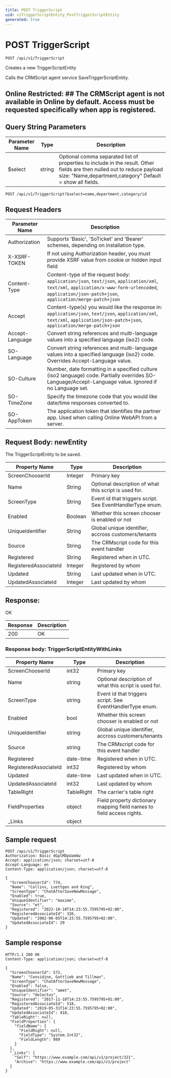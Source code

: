 ```yaml
---
title: POST TriggerScript
uid: v1TriggerScriptEntity_PostTriggerScriptEntity
generated: true
---
```


# POST TriggerScript

```http
POST /api/v1/TriggerScript
```

Creates a new TriggerScriptEntity


Calls the CRMScript agent service SaveTriggerScriptEntity.


## Online Restricted: ## The CRMScript agent is not available in Online by default. Access must be requested specifically when app is registered.






## Query String Parameters

| Parameter Name | Type |  Description |
|----------------|------|--------------|
| $select | string |  Optional comma separated list of properties to include in the result. Other fields are then nulled out to reduce payload size: "Name,department,category" Default = show all fields. |

```http
POST /api/v1/TriggerScript?$select=name,department,category/id
```


## Request Headers

| Parameter Name | Description |
|----------------|-------------|
| Authorization  | Supports 'Basic', 'SoTicket' and 'Bearer' schemes, depending on installation type. |
| X-XSRF-TOKEN   | If not using Authorization header, you must provide XSRF value from cookie or hidden input field |
| Content-Type | Content-type of the request body: `application/json`, `text/json`, `application/xml`, `text/xml`, `application/x-www-form-urlencoded`, `application/json-patch+json`, `application/merge-patch+json` |
| Accept         | Content-type(s) you would like the response in: `application/json`, `text/json`, `application/xml`, `text/xml`, `application/json-patch+json`, `application/merge-patch+json` |
| Accept-Language | Convert string references and multi-language values into a specified language (iso2) code. |
| SO-Language | Convert string references and multi-language values into a specified language (iso2) code. Overrides Accept-Language value. |
| SO-Culture | Number, date formatting in a specified culture (iso2 language) code. Partially overrides SO-Language/Accept-Language value. Ignored if no Language set. |
| SO-TimeZone | Specify the timezone code that you would like date/time responses converted to. |
| SO-AppToken | The application token that identifies the partner app. Used when calling Online WebAPI from a server. |

## Request Body: newEntity 

The TriggerScriptEntity to be saved. 

| Property Name | Type |  Description |
|----------------|------|--------------|
| ScreenChooserId | Integer | Primary key |
| Name | String | Optional description of what this script is used for. |
| ScreenType | String | Event id that triggers script.  See EventHandlerType enum. |
| Enabled | Boolean | Whether this screen chooser is enabled or not |
| UniqueIdentifier | String | Global unique identifier, accross customers/tenants |
| Source | String | The CRMscript code for this event handler |
| Registered | String | Registered when  in UTC. |
| RegisteredAssociateId | Integer | Registered by whom |
| Updated | String | Last updated when  in UTC. |
| UpdatedAssociateId | Integer | Last updated by whom |

## Response:

OK

| Response | Description |
|----------------|-------------|
| 200 | OK |

### Response body: TriggerScriptEntityWithLinks

| Property Name | Type |  Description |
|----------------|------|--------------|
| ScreenChooserId | int32 | Primary key |
| Name | string | Optional description of what this script is used for. |
| ScreenType | string | Event id that triggers script.  See EventHandlerType enum. |
| Enabled | bool | Whether this screen chooser is enabled or not |
| UniqueIdentifier | string | Global unique identifier, accross customers/tenants |
| Source | string | The CRMscript code for this event handler |
| Registered | date-time | Registered when  in UTC. |
| RegisteredAssociateId | int32 | Registered by whom |
| Updated | date-time | Last updated when  in UTC. |
| UpdatedAssociateId | int32 | Last updated by whom |
| TableRight | TableRight | The carrier's table right |
| FieldProperties | object | Field property dictionary mapping field names to field access rights. |
| _Links | object |  |

## Sample request

```http!
POST /api/v1/TriggerScript
Authorization: Basic dGplMDpUamUw
Accept: application/json; charset=utf-8
Accept-Language: en
Content-Type: application/json; charset=utf-8

{
  "ScreenChooserId": 774,
  "Name": "Collins, Luettgen and King",
  "ScreenType": "ChatAfterSaveNewMessage",
  "Enabled": true,
  "UniqueIdentifier": "maxime",
  "Source": "et",
  "Registered": "2022-10-10T14:23:55.7595795+02:00",
  "RegisteredAssociateId": 326,
  "Updated": "2002-06-05T14:23:55.7595795+02:00",
  "UpdatedAssociateId": 29
}
```

## Sample response

```http_
HTTP/1.1 200 OK
Content-Type: application/json; charset=utf-8

{
  "ScreenChooserId": 572,
  "Name": "Considine, Gottlieb and Tillman",
  "ScreenType": "ChatAfterSaveNewMessage",
  "Enabled": false,
  "UniqueIdentifier": "amet",
  "Source": "delectus",
  "Registered": "2017-11-10T14:23:55.7595795+01:00",
  "RegisteredAssociateId": 518,
  "Updated": "2019-05-31T14:23:55.7595795+02:00",
  "UpdatedAssociateId": 418,
  "TableRight": null,
  "FieldProperties": {
    "fieldName": {
      "FieldRight": null,
      "FieldType": "System.Int32",
      "FieldLength": 989
    }
  },
  "_Links": {
    "Self": "https://www.example.com/api/v1/project/321",
    "Archive": "https://www.example.com/api/v1/project"
  }
}
```